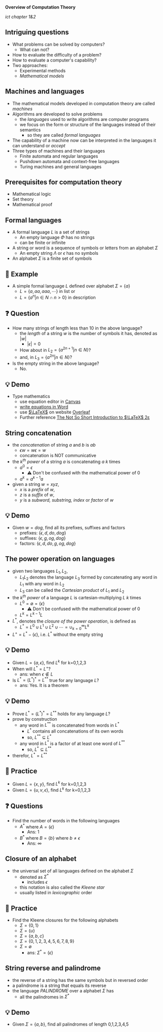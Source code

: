 __Overview of Computation Theory__

_ict chapter 1&2_

Intriguing questions
---
- What problems can be solved by computers?
  - What can not?
- How to evaluate the difficulty of a problem?
- How to evaluate a computer's capability?
- Two approaches:
  - Experimental methods
  - *Mathematical models*


Machines and languages
---
- The mathematical models developed in computation theory are called *machines*
- Algorithms are developed to solve problems
  - the *languages* used to write algorithms are computer programs
  - we focus on the form or structure of the languages instead of their semantics
    - so they are called *formal languages*
- The capability of a machine now can be interpreted in the languages it can understand or *accept*
- Three types of machines and their languages
  - Finite automata and regular languages
  - Pushdown automata and context-free languages
  - Turing machines and general languages


Prerequisites for computation theory
---
- Mathematical logic
- Set theory
- Mathematical proof


Formal languages
---
- A formal language $L$ is a set of strings
  - An empty language $Φ$ has no strings
  - can be finite or infinite
- A string or word is a sequence of symbols or letters from an alphabet $Σ$
  - An empty string $Λ$ or $ϵ$ has no symbols
- An alphabet $Σ$ is a finite set of symbols


🍎 Example
---
- A simple formal language $L$ defined over alphabet $Σ = \{a\}$
  - $L=\{ a, aa, aaa, ⋯ \}$ in list or 
  - $L=\{ a^n | n ∈ N ∩ n>0 \}$ in description


❓ Question
---
- How many strings of length less than 10 in the above language?
  - the *length* of a string $w$ is the number of symbols it has, denoted as $|w|$
    - $|ϵ|=0$
  - How about in $L_2=\{ a^{2n+1} | n ∈ N \}$?
  - and, in $L_3=\{ a^{2n} | n ∈ N \}$?
- Is the empty string in the above language?
  - No.



💡 Demo
---
- Type mathematics
  - use equation editor in [Canvas](https://lx.uts.edu.au/collections/building-your-canvas-course/resources/canvas-math-editor/)
  - [write equations in Word](https://support.microsoft.com/en-us/office/write-an-equation-or-formula-1d01cabc-ceb1-458d-bc70-7f9737722702)
  - use [$\LaTeX$](https://en.wikibooks.org/wiki/LaTeX) on website [Overleaf](https://www.overleaf.com/)
  - Further reference [The Not So Short Introduction to $\LaTeX$ 2ε](https://mirror.mwt.me/ctan/info/lshort/english/lshort.pdf)


String concatenation
---
- the *concatenation* of string $a$ and $b$ is $ab$
  - $ϵw=wϵ=w$
  - concatenation is NOT communicative
- the $k^{th}$ *power* of a string $a$ is concatenating $a$ $k$ times
  - $a^0 = ϵ$ 
    - ⚠️ Don't be confused with the mathematical power of 0
  - $a^k = a^{k-1}a$
- given a string $w=xyz$,
  - $x$ is a *prefix* of $w$,
  - $z$ is a *suffix* of $w$,
  - $y$ is a *subword, substring, index* or *factor* of $w$


💡 Demo
---
- Given $w=dog$, find all its prefixes, suffixes and factors
  - prefixes: $\{ϵ, d, do, dog\}$
  - suffixes: $\{ϵ, g, og, dog\}$
  - factors: $\{ϵ,d, do, g, og,dog \}$


The power operation on languages
---
- given two languages $L_1, L_2$, 
  - $L_1L_2$ denotes the language $L_3$ formed by concatenating any word in $L_1$ with any word in $L_2$
  - $L_3$ can be called the *Cartesian product* of $L_1$ and $L_2$
- the $k^{th}$ *power* of a language $L$ is cartesian-multiplying $L$ $k$ times
  - $L^0 = ∅ = \{ϵ\}$
    - ⚠️ Don't be confused with the mathematical power of 0
  - $L^k = L^{k-1}L$
- $L^*$, denotes the *closure of the power operation*, is defined as
  - $\displaystyle L^* = L^0∪L^1∪L^2∪⋯ = ∪_{k=0}^∞L^k$
- $L^+ = L^*-\{ϵ\}$, i.e. $L^*$ without the empty string


💡 Demo
---
- Given $L=\{a,ϵ\}$, find $L^k$ for k=0,1,2,3
- When will $L^* = L^+$?
  - ans: when $ϵ ∉ L$
- Is $L^* = (L^*)^* = L^{**}$ true for any language $L$?
  - ans: Yes. It is a theorem



💡 Demo
---
- Prove $L^* = (L^*)^* = L^{**}$ holds for any language $L$?
- prove by construction
  - any word in $L^{**}$ is concatenated from words in $L^*$
    - $L^*$ contains all concatenations of its own words
    - so, $L^{**} ⊆ L^*$
  - any word in $L^*$ is a factor of at least one word of $L^{**}$
    - so, $L^* ⊆ L^{**}$
- therefor, $L^* = L^{**}$


📝 Practice
---
- Given $L=\{x,y\}$, find $L^k$ for k=0,1,2,3
- Given $L=\{u,v,ϵ\}$, find $L^k$ for k=0,1,2,3


❓ Questions
---
- Find the number of words in the following languages
  - $A^*$ where $A=\{ϵ\}$
    - Ans: 1
  - $B^*$ where $B=\{b\}$ where $b≠ϵ$
    - Ans: ∞


Closure of an alphabet
---
- the universal set of all languages defined on the alphabet $Σ$
  - denoted as $Σ^*$
    - includes $ϵ$
  - this notation is also called the *Kleene star*
  - usually listed in *lexicographic* order



📝 Practice
---
- Find the Kleene closures for the following alphabets
  - $Σ=\{0,1\}$
  - $Σ=\{u\}$
  - $Σ=\{a,b,c\}$
  - $Σ=\{0, 1, 2, 3, 4, 5, 6, 7, 8, 9\}$
  - $Σ=∅$
    - ans: $Σ^* = \{ϵ\}$


String reverse and palindrome
---
- the reverse of a string has the same symbols but in reversed order
- a palindrome is a string that equals its reverse
- the language *PALINDROME* over a alphabet $Σ$ has
  - all the palindromes in $Σ^*$


💡 Demo
---
- Given $Σ = \{a,b\}$, find all palindromes of length 0,1,2,3,4,5
